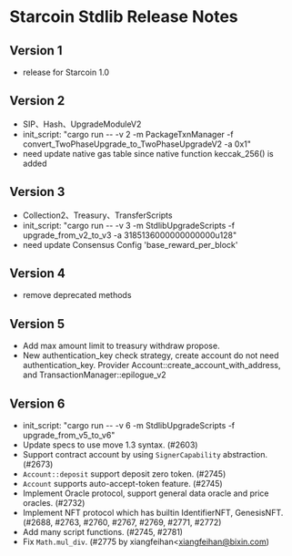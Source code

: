 # Starcoin Stdlib Release Notes

## Version 1

- release for Starcoin 1.0

## Version 2

- SIP、Hash、UpgradeModuleV2
- init_script: "cargo run -- -v 2 -m PackageTxnManager -f convert_TwoPhaseUpgrade_to_TwoPhaseUpgradeV2 -a 0x1"
- need update native gas table since native function keccak_256() is added

## Version 3

- Collection2、Treasury、TransferScripts
- init_script: "cargo run -- -v 3 -m StdlibUpgradeScripts -f upgrade_from_v2_to_v3 -a 3185136000000000000u128"
- need update Consensus Config 'base_reward_per_block'
    
## Version 4
    
- remove deprecated methods

## Version 5
    
- Add max amount limit to treasury withdraw propose.
- New authentication_key check strategy, create account do not need authentication_key. Provider Account::create_account_with_address, and TransactionManager::epilogue_v2

## Version 6
    
- init_script: "cargo run -- -v 6 -m StdlibUpgradeScripts -f upgrade_from_v5_to_v6"
- Update specs to use move 1.3 syntax. (#2603)
- Support contract account by using `SignerCapability` abstraction. (#2673)
- `Account::deposit` support deposit zero token. (#2745)
- `Account` supports auto-accept-token feature. (#2745)
- Implement Oracle protocol, support general data oracle and price oracles. (#2732)
- Implement NFT protocol which has builtin IdentifierNFT, GenesisNFT. (#2688, #2763, #2760, #2767, #2769, #2771, #2772)
- Add many script functions. (#2745, #2781)
- Fix `Math.mul_div`. (#2775 by xiangfeihan<xiangfeihan@bixin.com)